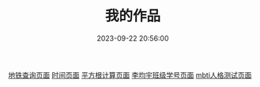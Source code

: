 ﻿---
title: 我的作品
date: 2023-09-22 20:56:00
categories: 
 - 我的作品
---


[地铁查询页面](zy/dt/index.html)
[时间页面](zy/shj/index.html)
[平方根计算页面](zy/bb/index.html)
[李均宇班级学号页面](zy/jy/index.html)
[mbti人格测试页面](zy/mbti/index.html)
